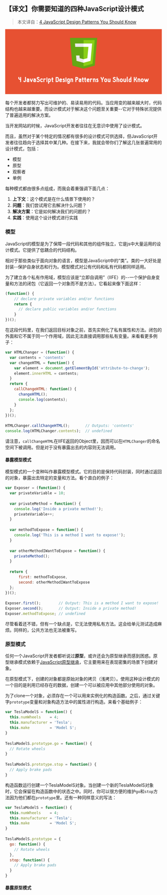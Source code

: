 ## 【译文】你需要知道的四种JavaScript设计模式

> 本文译自：[4 JavaScript Design Patterns You Should Know](https://scotch.io/bar-talk/4-javascript-design-patterns-you-should-know)

![4-javascript-design-patterns-you-should-know](../../image/4-javascript-design-patterns-you-should-know/4-javascript-design-patterns-you-should-know.png)

每个开发者都努力写出可维护的、易读易用的代码。当应用变的越来越大时，代码结构也越来越重要。而设计模式对于解决这个问题至关重要--它对于特殊状况提供了普遍适用的解决方案。

当开发网站的时候，JavaScript开发者往往在无意识中使用了设计模式。

而且，虽然对于某个特定的情况都有很多的设计模式可供选择，但JavaScript开发者往往趋向于选择其中某几种。在接下来，我就会带你们了解这几张普遍常用的设计模式，包括：

  - 模型
  - 原型
  - 观察者
  - 单例

每种模式都由很多点组成，而我会着重强调下面几点：

  1. **上下文**：这个模式是在什么情景下使用的？
  2. **问题**：我们尝试用它去解决什么问题？
  3. **解决方案**：它是如何解决我们的问题的？
  4. **实践**：使用这个设计模式进行实践

### 模型

JavaScript的模型是为了保障一段代码和其他的组件独立，它是js中大量运用的设计模式。它提供了低耦合的代码结构。

相对于那些类似于面向对象的语言，模型是JavaScript中的“类”。类的一大好处是封装--保护自身状态和行为。模型模式对公有代码和私有代码都同样适用。

为了建立各个私有作用域，模型应该是“立即自调用”（IIFE）的--一个保护自身变量和方法的闭包（它返回一个对象而不是方法）。它看起来像下面这样：

```js
(function() {
    // declare private variables and/or functions
    return {
      // declare public variables and/or functions
    }
})();
```

在这段代码里，在我们返回目标对象之前，首先实例化了私有属性和方法。闭包的外面和它不属于同一个作用域，因此无法直接调用那些私有变量。来看看更多例子：

```js
var HTMLChanger = (function() {
  var contents = 'contents'
  var changeHTML = function() {
    var element = document.getElementById('attribute-to-change');
    element.innerHTML = contents;
  }
  return {
    callChangeHTML: function() {
      changeHTML();
      console.log(contents);
    }
  };
})();

HTMLChanger.callChangeHTML();       // Outputs: 'contents'
console.log(HTMLChanger.contents);  // undefined
```

请注意，`callChangeHTML`在IIFE返回的Object里，因而可以在`HTMLChanger`的命名空间下被调用。但是对于没有暴露出去的内容则无法调用。

#### 暴露模型模式

模型模式的一个变种叫作暴露模型模式。它的目的是保持代码封装，同时通过返回的对象，暴露出去特定的变量和方法。看个直白的例子：

```js
var Exposer = (function() {
  var privateVariable = 10;

  var privateMethod = function() {
    console.log('Inside a private method!');
    privateVariable++;
  }

  var methodToExpose = function() {
    console.log('This is a method I want to expose!');
  }

  var otherMethodIWantToExpose = function() {
    privateMethod();
  }

  return {
      first: methodToExpose,
      second: otherMethodIWantToExpose
  };
})();

Exposer.first();        // Output: This is a method I want to expose!
Exposer.second();       // Output: Inside a private method!
Exposer.methodToExpose; // undefined
```

尽管看着还不错，但有一个缺点是，它无法使用私有方法。这会给单元测试造成麻烦。同样的，公共方法也无法被重写。

### 原型模式

任何一个JavaScript开发者都听说过**原型**，或许还会为原型继承而感到困惑。原型继承模式依赖于[JavaScript原型继承](https://developer.mozilla.org/en-US/docs/Web/JavaScript/Inheritance_and_the_prototype_chain)，它主要用来在表现密集的场景下创建对象。

在原型模式下，创建的对象都是原始对象的拷贝（浅拷贝）。使用这种设计模式的一个目的是利用已经存在的数据，创建一个可以被应用中其他部分使用的对象。

为了clone一个对象，必须存在一个可以用来实例化的构造函数。之后，通过关键字`prototype`变量和对象构造方法中的属性进行构造。来看个基础例子：

```js
var TeslaModelS = function() {
  this.numWheels    = 4;
  this.manufacturer = 'Tesla';
  this.make         = 'Model S';
}

TeslaModelS.prototype.go = function() {
  // Rotate wheels
}

TeslaModelS.prototype.stop = function() {
  // Apply brake pads
}
```

构造函数运行创建一个TeslaModelS对象。当创建一个新的TeslaModelS对象时，它会保留在构造函数中的状态之中。同时，你可以很方便的维护`go`和`stop`方法因为他们都在`prototype`里。还有一种同样意义的写法：

```js
var TeslaModelS = function() {
  this.numWheels    = 4;
  this.manufacturer = 'Tesla';
  this.make         = 'Model S';
}

TeslaModelS.prototype = {
  go: function() {
    // Rotate wheels
  },
  stop: function() {
    // Apply brake pads
  }
}
```

#### 暴露原型模式